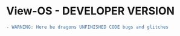 # View-OS - DEVELOPER VERSION

```diff
- WARNING: Here be dragons UNFINISHED CODE bugs and glitches
```
